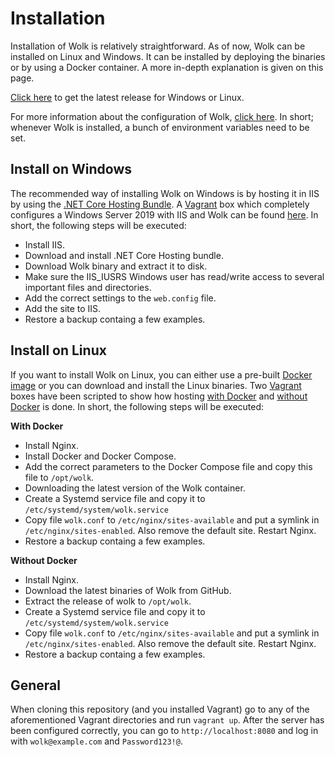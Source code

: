 # Installation

Installation of Wolk is relatively straightforward. As of now, Wolk can be installed on Linux and Windows. It can be installed by deploying the binaries or by using a Docker container. A more in-depth explanation is given on this page.

[Click here](https://github.com/dukeofharen/wolk/releases/latest) to get the latest release for Windows or Linux.

For more information about the configuration of Wolk, [click here](configuration.md). In short; whenever Wolk is installed, a bunch of environment variables need to be set.

## Install on Windows

The recommended way of installing Wolk on Windows is by hosting it in IIS by using the [.NET Core Hosting Bundle](https://dotnet.microsoft.com/download/dotnet-core/current/runtime). A [Vagrant](https://www.vagrantup.com/) box which completely configures a Windows Server 2019 with IIS and Wolk can be found [here](https://github.com/dukeofharen/wolk/tree/master/samples/install/windows). In short, the following steps will be executed:

- Install IIS.
- Download and install .NET Core Hosting bundle.
- Download Wolk binary and extract it to disk.
- Make sure the IIS_IUSRS Windows user has read/write access to several important files and directories.
- Add the correct settings to the `web.config` file.
- Add the site to IIS.
- Restore a backup containg a few examples.

## Install on Linux

If you want to install Wolk on Linux, you can either use a pre-built [Docker image](https://hub.docker.com/r/dukeofharen/wolk) or you can download and install the Linux binaries. Two [Vagrant](https://www.vagrantup.com/) boxes have been scripted to show how hosting [with Docker](https://github.com/dukeofharen/wolk/tree/master/samples/install/linux-with-docker) and [without Docker](https://github.com/dukeofharen/wolk/tree/master/samples/install/linux-without-docker) is done. In short, the following steps will be executed:

**With Docker**

- Install Nginx.
- Install Docker and Docker Compose.
- Add the correct parameters to the Docker Compose file and copy this file to `/opt/wolk`.
- Downloading the latest version of the Wolk container.
- Create a Systemd service file and copy it to `/etc/systemd/system/wolk.service`
- Copy file `wolk.conf` to `/etc/nginx/sites-available` and put a symlink in `/etc/nginx/sites-enabled`. Also remove the default site. Restart Nginx.
- Restore a backup containg a few examples.

**Without Docker**

- Install Nginx.
- Download the latest binaries of Wolk from GitHub.
- Extract the release of wolk to `/opt/wolk`.
- Create a Systemd service file and copy it to `/etc/systemd/system/wolk.service`
- Copy file `wolk.conf` to `/etc/nginx/sites-available` and put a symlink in `/etc/nginx/sites-enabled`. Also remove the default site. Restart Nginx.
- Restore a backup containg a few examples.

## General

When cloning this repository (and you installed Vagrant) go to any of the aforementioned Vagrant directories and run `vagrant up`. After the server has been configured correctly, you can go to `http://localhost:8080` and log in with `wolk@example.com` and `Password123!@`.